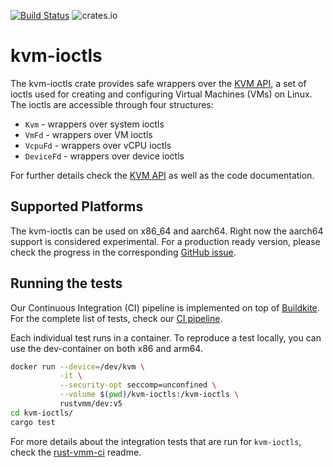[![Build Status](https://badge.buildkite.com/9e0e6c88972a3248a0908506d6946624da84e4e18c0870c4d0.svg)](https://buildkite.com/rust-vmm/kvm-ioctls-ci)
![crates.io](https://img.shields.io/crates/v/kvm-ioctls.svg)

# kvm-ioctls

The kvm-ioctls crate provides safe wrappers over the
[KVM API](https://www.kernel.org/doc/Documentation/virtual/kvm/api.txt), a set
of ioctls used for creating and configuring Virtual Machines (VMs) on Linux.
The ioctls are accessible through four structures:
- `Kvm` - wrappers over system ioctls
- `VmFd` - wrappers over VM ioctls
- `VcpuFd` - wrappers over vCPU ioctls
- `DeviceFd` - wrappers over device ioctls

For further details check the
[KVM API](https://www.kernel.org/doc/Documentation/virtual/kvm/api.txt) as well
as the code documentation.

## Supported Platforms

The kvm-ioctls can be used on x86_64 and aarch64. Right now the aarch64 support
is considered experimental. For a production ready version, please check the
progress in the corresponding
[GitHub issue](https://github.com/rust-vmm/kvm-ioctls/issues/8).

## Running the tests

Our Continuous Integration (CI) pipeline is implemented on top of
[Buildkite](https://buildkite.com/).
For the complete list of tests, check our
[CI pipeline](https://buildkite.com/rust-vmm/kvm-ioctls-ci).

Each individual test runs in a container. To reproduce a test locally, you can
use the dev-container on both x86 and arm64.

```bash
docker run --device=/dev/kvm \
           -it \
           --security-opt seccomp=unconfined \
           --volume $(pwd)/kvm-ioctls:/kvm-ioctls \
           rustvmm/dev:v5
cd kvm-ioctls/
cargo test
```

For more details about the integration tests that are run for `kvm-ioctls`,
check the [rust-vmm-ci](https://github.com/rust-vmm/rust-vmm-ci) readme.
